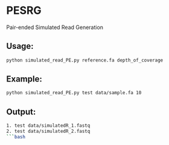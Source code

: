 # PESRG
Pair-ended Simulated Read Generation

## Usage: 
```bash
python simulated_read_PE.py reference.fa depth_of_coverage
```
## Example: 
```bash
python simulated_read_PE.py test data/sample.fa 10
```
## Output:
```bash
1. test data/simulatedR_1.fastq
2. test data/simulatedR_2.fastq
```bash

